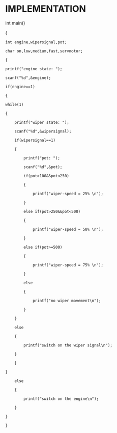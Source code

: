 # IMPLEMENTATION

int main()

{

    int engine,wipersignal,pot;
    
    char on,low,medium,fast,servmotor;
    
    {
    
    printf("engine state: ");
    
    scanf("%d",&engine);
    
    if(engine==1)
    
    {
    
    while(1)
    
    {
    
        printf("wiper state: ");
        
        scanf("%d",&wipersignal);
        
        if(wipersignal==1)
        
        {
        
            printf("pot: ");
            
            scanf("%d",&pot);
            
            if(pot>100&&pot<250)
            
            {
            
                printf("wiper-speed = 25% \n");
                
            }
            
            else if(pot>250&&pot<500)
            
            {
            
                printf("wiper-speed = 50% \n");
                
            }
            
            else if(pot>=500)
            
            {
            
                printf("wiper-speed = 75% \n");
                
            }
            
            else
            
            {
            
                printf("no wiper movement\n");
                
            }
            
        }
        
        else
        
        {
        
            printf("switch on the wiper signal\n");
            
        }
        
        }
        
    }
    
        else
        
        {
        
            printf("switch on the engine\n");
            
        }
        
    }
    
    }
